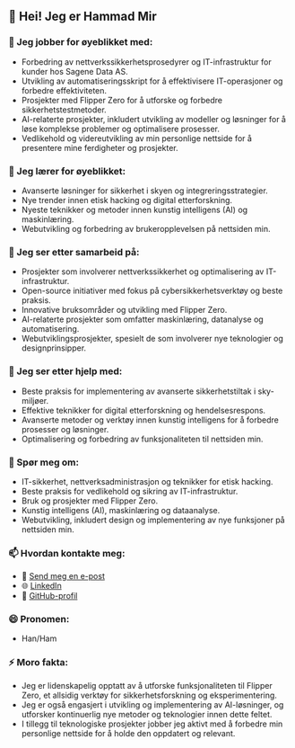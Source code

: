 ## 👋 Hei! Jeg er Hammad Mir

### 🔭 Jeg jobber for øyeblikket med:
- Forbedring av nettverkssikkerhetsprosedyrer og IT-infrastruktur for kunder hos Sagene Data AS.
- Utvikling av automatiseringsskript for å effektivisere IT-operasjoner og forbedre effektiviteten.
- Prosjekter med Flipper Zero for å utforske og forbedre sikkerhetstestmetoder.
- AI-relaterte prosjekter, inkludert utvikling av modeller og løsninger for å løse komplekse problemer og optimalisere prosesser.
- Vedlikehold og videreutvikling av min personlige nettside for å presentere mine ferdigheter og prosjekter.

### 🌱 Jeg lærer for øyeblikket:
- Avanserte løsninger for sikkerhet i skyen og integreringsstrategier.
- Nye trender innen etisk hacking og digital etterforskning.
- Nyeste teknikker og metoder innen kunstig intelligens (AI) og maskinlæring.
- Webutvikling og forbedring av brukeropplevelsen på nettsiden min.

### 👯 Jeg ser etter samarbeid på:
- Prosjekter som involverer nettverkssikkerhet og optimalisering av IT-infrastruktur.
- Open-source initiativer med fokus på cybersikkerhetsverktøy og beste praksis.
- Innovative bruksområder og utvikling med Flipper Zero.
- AI-relaterte prosjekter som omfatter maskinlæring, datanalyse og automatisering.
- Webutviklingsprosjekter, spesielt de som involverer nye teknologier og designprinsipper.

### 🤔 Jeg ser etter hjelp med:
- Beste praksis for implementering av avanserte sikkerhetstiltak i sky-miljøer.
- Effektive teknikker for digital etterforskning og hendelsesrespons.
- Avanserte metoder og verktøy innen kunstig intelligens for å forbedre prosesser og løsninger.
- Optimalisering og forbedring av funksjonaliteten til nettsiden min.

### 💬 Spør meg om:
- IT-sikkerhet, nettverksadministrasjon og teknikker for etisk hacking.
- Beste praksis for vedlikehold og sikring av IT-infrastruktur.
- Bruk og prosjekter med Flipper Zero.
- Kunstig intelligens (AI), maskinlæring og dataanalyse.
- Webutvikling, inkludert design og implementering av nye funksjoner på nettsiden min.

### 📫 Hvordan kontakte meg:
- 📧 [Send meg en e-post](mailto:hammad@example.com)
- 🌐 [LinkedIn](https://linkedin.com/in/)
- 🐙 [GitHub-profil](https://github.com/yourusername)

### 😄 Pronomen:
- Han/Ham

### ⚡ Moro fakta:
- Jeg er lidenskapelig opptatt av å utforske funksjonaliteten til Flipper Zero, et allsidig verktøy for sikkerhetsforskning og eksperimentering.
- Jeg er også engasjert i utvikling og implementering av AI-løsninger, og utforsker kontinuerlig nye metoder og teknologier innen dette feltet.
- I tillegg til teknologiske prosjekter jobber jeg aktivt med å forbedre min personlige nettside for å holde den oppdatert og relevant.

<!--
Ta gjerne kontakt med meg eller spør meg om noe relatert til IT-sikkerhet, nettverksadministrasjon, Flipper Zero, kunstig intelligens (AI), eller webutvikling!
-->
